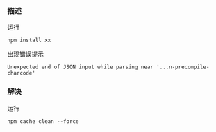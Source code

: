 ### 描述
运行
```npm
npm install xx
```
出现错误提示
```
Unexpected end of JSON input while parsing near '...n-precompile-charcode'
```

### 解决
运行
```
npm cache clean --force
```